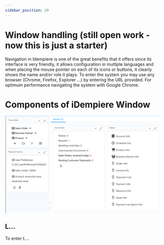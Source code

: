 ```yaml
---
sidebar_position: 20
---
```



# Window handling  (still open work - now this is just a starter)
Navigation in Idempiere is one of the great benefits that it offers since its interface is very
friendly, it allows configuration in multiple languages and when placing the mouse pointer
on each of its icons or buttons, it clearly shows the name and/or role it plays. To enter the
system you may use any browser (Chrome, Firefox, Explorer ...) by entering the URL
provided. For optimum performance navigating the system with Google Chrome.

# Components of iDempiere Window
![Components of main/home page of iDempiere](./PNGs/Screen_basicplane.png)

## L...
To enter t....

